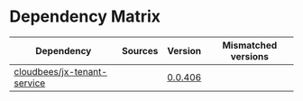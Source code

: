 # Dependency Matrix

Dependency | Sources | Version | Mismatched versions
---------- | ------- | ------- | -------------------
[cloudbees/jx-tenant-service](https://github.com/cloudbees/jx-tenant-service) |  | [0.0.406](https://github.com/cloudbees/jx-tenant-service/releases/tag/v0.0.406) | 

